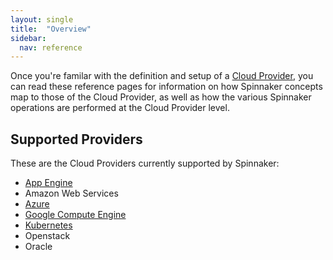 ```yaml
---
layout: single
title:  "Overview"
sidebar:
  nav: reference
---
```


Once you're familar with the definition and setup of a [Cloud
Provider](/setup/providers/), you can read these reference pages for
information on how Spinnaker concepts map to those of the Cloud Provider, as
well as how the various Spinnaker operations are performed at the Cloud
Provider level. 

## Supported Providers

These are the Cloud Providers currently supported by Spinnaker:

* [App Engine](/reference/providers/appengine/)
* Amazon Web Services
* [Azure](/reference/providers/azure/)
* [Google Compute Engine](/reference/providers/gce/)
* [Kubernetes](/reference/providers/kubernetes/)
* Openstack
* Oracle
